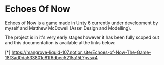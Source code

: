 # Echoes Of Now

Echoes of Now is a game made in Unity 6 currently under development by myself and Matthew McDowell (Asset Design and Modelling).

The project is in it's very early stages however it has been fully scoped out and this documentation is available at the links below:

[*] https://mangrove-liquid-107.notion.site/Echoes-of-Now-The-Game-18f3ad0da533801c81f6dbec5215a15b?pvs=4

